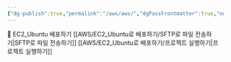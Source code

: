```yaml
---
{"dg-publish":true,"permalink":"/aws/aws/","dgPassFrontmatter":true,"noteIcon":""}
---
```


📁 EC2_Ubuntu 배포하기
	 [[AWS/EC2_Ubuntu로 배포하기/SFTP로 파일 전송하기\|SFTP로 파일 전송하기]]
	[[AWS/EC2_Ubuntu로 배포하기/프로젝트 실행하기\|프로젝트 실행하기]]
